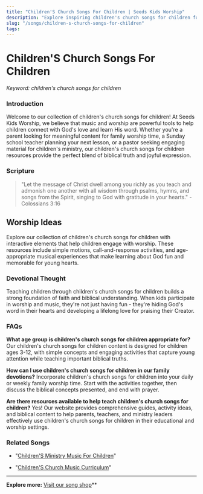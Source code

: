 ```yaml
---
title: "Children'S Church Songs For Children | Seeds Kids Worship"
description: "Explore inspiring children's church songs for children for children's worship and faith development. Biblical music resources for families and ministry."
slug: "/songs/children-s-church-songs-for-children"
tags:
---
```


# Children'S Church Songs For Children

_Keyword: children's church songs for children_

### Introduction

Welcome to our collection of children's church songs for children! At Seeds Kids Worship, we believe that music and worship are powerful tools to help children connect with God's love and learn His word. Whether you're a parent looking for meaningful content for family worship time, a Sunday school teacher planning your next lesson, or a pastor seeking engaging material for children's ministry, our children's church songs for children resources provide the perfect blend of biblical truth and joyful expression.

### Scripture

> "Let the message of Christ dwell among you richly as you teach and admonish one another with all wisdom through psalms, hymns, and songs from the Spirit, singing to God with gratitude in your hearts." - Colossians 3:16

## Worship Ideas

Explore our collection of children's church songs for children with interactive elements that help children engage with worship. These resources include simple motions, call-and-response activities, and age-appropriate musical experiences that make learning about God fun and memorable for young hearts.

### Devotional Thought

Teaching children through children's church songs for children builds a strong foundation of faith and biblical understanding. When kids participate in worship and music, they're not just having fun - they're hiding God's word in their hearts and developing a lifelong love for praising their Creator.

### FAQs

**What age group is children's church songs for children appropriate for?**
Our children's church songs for children content is designed for children ages 3-12, with simple concepts and engaging activities that capture young attention while teaching important biblical truths.

**How can I use children's church songs for children in our family devotions?**
Incorporate children's church songs for children into your daily or weekly family worship time. Start with the activities together, then discuss the biblical concepts presented, and end with prayer.

**Are there resources available to help teach children's church songs for children?**
Yes! Our website provides comprehensive guides, activity ideas, and biblical content to help parents, teachers, and ministry leaders effectively use children's church songs for children in their educational and worship settings.

### Related Songs

- "[Children'S Ministry Music For Children](/songs/children-s-ministry-music-for-children/)"

- "[Children'S Church Music Curriculum](/songs/children-s-church-music-curriculum/)"

---

**Explore more:** [Visit our song shop](https://seedskidsworship.com/shop)**

<!-- Schema Markup -->
<script type="application/ld+json">
{
  "@context": "https://schema.org",
  "@type": "MusicRecording",
  "name": "Children'S Church Songs For Children",
  "byArtist": {
    "@type": "MusicGroup",
    "name": "Seeds Kids Worship"
  },
  "isFamilyFriendly": true,
  "url": "https://seedskidsworship.com/songs/children-s-church-songs-for-children/"
}
</script>